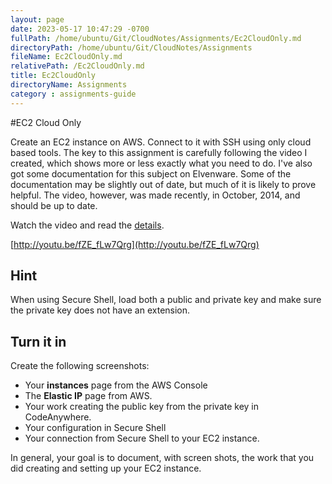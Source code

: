 ```yaml
---
layout: page
date: 2023-05-17 10:47:29 -0700
fullPath: /home/ubuntu/Git/CloudNotes/Assignments/Ec2CloudOnly.md
directoryPath: /home/ubuntu/Git/CloudNotes/Assignments
fileName: Ec2CloudOnly.md
relativePath: /Ec2CloudOnly.md
title: Ec2CloudOnly
directoryName: Assignments
category : assignments-guide
---
```



#EC2 Cloud Only

Create an EC2 instance on AWS. Connect to it with SSH using only cloud based tools. The key to this assignment is carefully following the video I created, which shows more or less exactly what you need to do. I've also got some documentation for this subject on Elvenware. Some of the documentation may be slightly out of date, but much of it is likely to prove helpful. The video, however, was made recently, in October, 2014, and should be up to date.

Watch the video and read the [details](http://www.elvenware.com/charlie/development/cloud/SshFtpsPutty.html#ec2-cloud-only).

[http://youtu.be/fZE_fLw7Qrg](http://youtu.be/fZE_fLw7Qrg)

## Hint

When using Secure Shell, load both a public and private key and make sure the private key does not have an extension.

## Turn it in

Create the following screenshots:

 - Your **instances** page from the AWS Console
 - The **Elastic IP** page from AWS.   
 - Your work creating the public key from the private key in CodeAnywhere.
 - Your configuration in Secure Shell
 - Your connection from Secure Shell to your EC2 instance.

In general, your goal is to document, with screen shots, the work that you did creating and setting up your EC2 instance.
